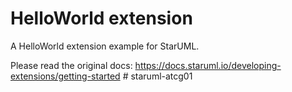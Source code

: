 # HelloWorld extension

A HelloWorld extension example for StarUML.

Please read the original docs:
https://docs.staruml.io/developing-extensions/getting-started
#   s t a r u m l - a t c g 0 1  
 